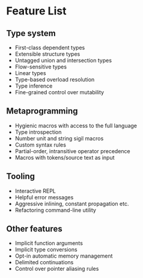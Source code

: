 Feature List
============

## Type system

- First-class dependent types
- Extensible structure types
- Untagged union and intersection types
- Flow-sensitive types
- Linear types
- Type-based overload resolution
- Type inference
- Fine-grained control over mutability

## Metaprogramming

- Hygienic macros with access to the full language
- Type introspection
- Number unit and string sigil macros
- Custom syntax rules
- Partial-order, intransitive operator precedence
- Macros with tokens/source text as input

## Tooling

- Interactive REPL
- Helpful error messages
- Aggressive inlining, constant propagation etc.
- Refactoring command-line utility

## Other features

- Implicit function arguments
- Implicit type conversions
- Opt-in automatic memory management
- Delimited continuations
- Control over pointer aliasing rules

